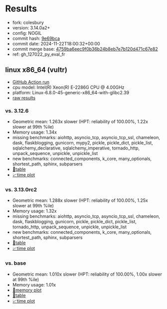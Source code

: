 # Results

- fork: colesbury
- version: 3.14.0a2+
- config: NOGIL
- commit hash: [9e69bca](https://github.com/colesbury/cpython/commit/9e69bca)
- commit date: 2024-11-22T18:00:32+00:00
- commit merge base: [4759ba6eec9f0b36b24b8eb7e7b120d471c67e82](https://github.com/colesbury/cpython/commit/4759ba6eec9f0b36b24b8eb7e7b120d471c67e82)
- ref: gh_127022_py_eval_fr

## linux x86_64 (vultr)

- [GitHub Action run](https://github.com/facebookexperimental/free-threading-benchmarking/actions/runs/11977743008)
- cpu model: Intel(R) Xeon(R) E-2286G CPU @ 4.00GHz
- platform: Linux-6.8.0-45-generic-x86_64-with-glibc2.39
- [raw results](bm-20241122-vultr-x86_64-colesbury-gh_127022_py_eval_fr-3.14.0a2%2B-9e69bca.json)

### vs. 3.12.6

- Geometric mean: 1.263x slower (HPT: reliability of 100.00%, 1.22x slower at 99th %ile)
- Memory usage: 1.34x
- missing benchmarks: aiohttp, asyncio_tcp, asyncio_tcp_ssl, chameleon, dask, flaskblogging, gunicorn, mypy2, pickle, pickle_dict, pickle_list, sqlalchemy_declarative, sqlalchemy_imperative, tornado_http, unpack_sequence, unpickle, unpickle_list
- new benchmarks: connected_components, k_core, many_optionals, shortest_path, sphinx, subparsers
- [📄table](bm-20241122-vultr-x86_64-colesbury-gh_127022_py_eval_fr-3.14.0a2%2B-9e69bca-vs-3.12.6.md)
- [📈time plot](bm-20241122-vultr-x86_64-colesbury-gh_127022_py_eval_fr-3.14.0a2%2B-9e69bca-vs-3.12.6.svg)

### vs. 3.13.0rc2

- Geometric mean: 1.288x slower (HPT: reliability of 100.00%, 1.25x slower at 99th %ile)
- Memory usage: 1.32x
- missing benchmarks: aiohttp, asyncio_tcp, asyncio_tcp_ssl, chameleon, dask, flaskblogging, gunicorn, pickle, pickle_dict, pickle_list, tornado_http, unpack_sequence, unpickle, unpickle_list
- new benchmarks: connected_components, k_core, many_optionals, shortest_path, sphinx, subparsers
- [📄table](bm-20241122-vultr-x86_64-colesbury-gh_127022_py_eval_fr-3.14.0a2%2B-9e69bca-vs-3.13.0rc2.md)
- [📈time plot](bm-20241122-vultr-x86_64-colesbury-gh_127022_py_eval_fr-3.14.0a2%2B-9e69bca-vs-3.13.0rc2.svg)

### vs. base

- Geometric mean: 1.010x slower (HPT: reliability of 100.00%, 1.00x slower at 99th %ile)
- Memory usage: 1.01x
- [🧠memory plot](bm-20241122-vultr-x86_64-colesbury-gh_127022_py_eval_fr-3.14.0a2%2B-9e69bca-vs-base-mem.svg)
- [📄table](bm-20241122-vultr-x86_64-colesbury-gh_127022_py_eval_fr-3.14.0a2%2B-9e69bca-vs-base.md)
- [📈time plot](bm-20241122-vultr-x86_64-colesbury-gh_127022_py_eval_fr-3.14.0a2%2B-9e69bca-vs-base.svg)

